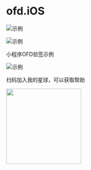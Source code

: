 # ofd.iOS

![示例](./1.png)

![示例](./2.png)

小程序OFD验签示例

![示例](./gh_6711026c0ea7_258.jpg)

扫码加入我的星球，可以获取帮助

<img src="./zs.png" width="200"/><br/>
